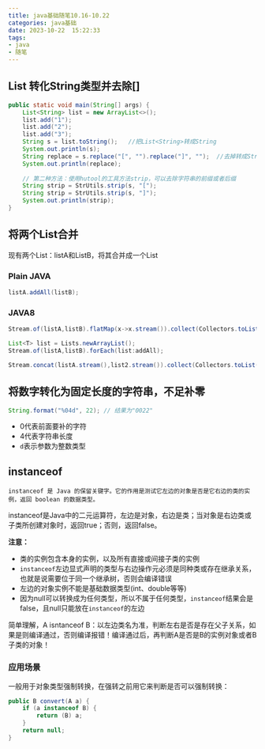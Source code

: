 ```yaml
---
title: java基础随笔10.16-10.22
categories: java基础
date: 2023-10-22  15:22:33
tags: 
- java
- 随笔
---
```


## List<String> 转化String类型并去除[]

```java
public static void main(String[] args) {
    List<String> list = new ArrayList<>();
    list.add("1");
    list.add("2");
    list.add("3");
    String s = list.toString();   //把List<String>转成String
    System.out.println(s);
    String replace = s.replace("[", "").replace("]", "");  //去掉转成String之后的[]
    System.out.println(replace);
    
    // 第二种方法：使用hutool的工具方法strip，可以去除字符串的前缀或者后缀
    String strip = StrUtils.strip(s, "[");
    String strip = StrUtils.strip(s, "]");
    System.out.println(strip);
}
```

## 将两个List合并

现有两个List：listA和ListB，将其合并成一个List

### Plain   JAVA

```java
listA.addAll(listB);
```

### JAVA8

```java
Stream.of(listA,listB).flatMap(x->x.stream()).collect(Collectors.toList());

List<T> list = Lists.newArrayList();
Stream.of(listA,listB).forEach(list:addAll);

Stream.concat(listA.stream(),list2.stream()).collect(Collectors.toList());
```

## 将数字转化为固定长度的字符串，不足补零

```java
String.format("%04d", 22); // 结果为"0022"
```

- 0代表前面要补的字符 
- 4代表字符串长度
- `d`表示参数为整数类型

##  instanceof

```
instanceof 是 Java 的保留关键字。它的作用是测试它左边的对象是否是它右边的类的实例，返回 boolean 的数据类型。
```

instanceof是Java中的二元运算符，左边是对象，右边是类；当对象是右边类或子类所创建对象时，返回true；否则，返回false。

**注意：**

- 类的实例包含本身的实例，以及所有直接或间接子类的实例
- `instanceof`左边显式声明的类型与右边操作元必须是同种类或存在继承关系，也就是说需要位于同一个继承树，否则会编译错误
- 左边的对象实例不能是基础数据类型(int、double等等)
- 因为null可以转换成为任何类型，所以不属于任何类型，`instanceof`结果会是false，且null只能放在`instanceof`的左边

简单理解，A isntanceof B：以左边类名为准，判断左右是否是存在父子关系，如果是则编译通过，否则编译报错！编译通过后，再判断A是否是B的实例对象或者B子类的对象！

### 应用场景

一般用于对象类型强制转换，在强转之前用它来判断是否可以强制转换：

```java
public B convert(A a) {
    if (a instanceof B) {
        return (B) a;
    }
    return null;
}
```





